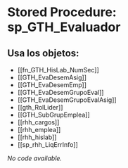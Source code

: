 # Stored Procedure: sp_GTH_Evaluador

## Usa los objetos:
- [[fn_GTH_HisLab_NumSec]]
- [[GTH_EvaDesemAsig]]
- [[GTH_EvaDesemEmp]]
- [[GTH_EvaDesemGrupoEval]]
- [[GTH_EvaDesemGrupoEvalAsig]]
- [[gth_RolLider]]
- [[GTH_SubGrupEmplea]]
- [[rhh_cargos]]
- [[rhh_emplea]]
- [[rhh_hislab]]
- [[sp_rhh_LiqErrInfo]]

*No code available.*
